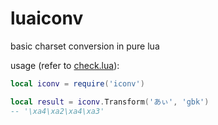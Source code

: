 # luaiconv
basic charset conversion in pure lua

usage (refer to [check.lua](check.lua)):
```lua
local iconv = require('iconv')

local result = iconv.Transform('あぃ', 'gbk')
-- '\xa4\xa2\xa4\xa3'
```
